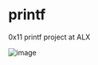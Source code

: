 # printf
0x11 printf project at ALX 


![image](https://user-images.githubusercontent.com/72498313/177983846-9e950e27-23da-4704-809e-ea8990201c87.png)
